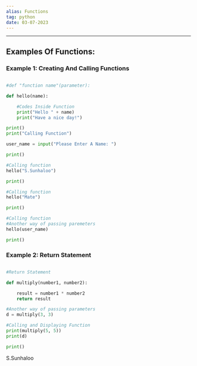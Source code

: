 ```yaml
---
alias: Functions
tag: python
date: 03-07-2023
---
```


---

## Examples Of Functions:

### Example 1: Creating And Calling Functions

```python

#def "function name"(parameter):

def hello(name):

    #Codes Inside Function
    print("Hello " + name)
    print("Have a nice day!")

print()
print("Calling Function")

user_name = input("Please Enter A Name: ")

print()

#Calling function
hello("S.Sunhaloo")

print()

#Calling function
hello("Mate")

print()

#Calling function
#Another way of passing paremeters
hello(user_name)

print()

```

### Example 2: Return Statement

```python

#Return Statement

def multiply(number1, number2):

    result = number1 * number2
    return result

#Another way of passing parameters
d = multiply(3, 3)

#Calling and Displaying Function
print(multiply(5, 5))
print(d)

print()

```

S.Sunhaloo